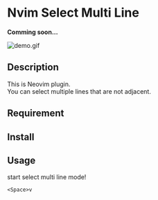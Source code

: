 Nvim Select Multi Line
====

**Comming soon...**

![demo.gif](https://user-images.githubusercontent.com/17779386/115108415-52a98f00-9fab-11eb-9543-a1e37717a764.gif)

## Description

This is Neovim plugin.  
You can select multiple lines that are not adjacent.

## Requirement

## Install

## Usage

start select multi line mode!
```vim
<Space>v
```
